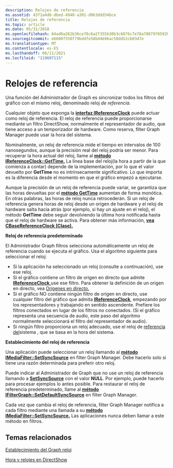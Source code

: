 ```yaml
---
description: Relojes de referencia
ms.assetid: 43f1a4d6-dbed-4940-a301-d863ddd34bce
title: Relojes de referencia
ms.topic: article
ms.date: 05/31/2018
ms.openlocfilehash: 64ad0a262b36ce78c6a2f355b30b3c6876c7e78a7807970592b6f15287c0e2c8
ms.sourcegitcommit: e6600f550f79bddfe58bd4696ac50dd52cb03d7e
ms.translationtype: MT
ms.contentlocale: es-ES
ms.lasthandoff: 08/11/2021
ms.locfileid: "119697115"
---
```

# <a name="reference-clocks"></a>Relojes de referencia

Una función del Administrador de Graph es sincronizar todos los filtros del gráfico con el mismo reloj, denominado reloj *de referencia*.

Cualquier objeto que exponga la [**interfaz IReferenceClock**](/windows/desktop/api/Strmif/nn-strmif-ireferenceclock) puede actuar como reloj de referencia. El reloj de referencia puede proporcionarse mediante un filtro DirectShow, normalmente el representador de audio, que tiene acceso a un temporizador de hardware. Como reserva, filter Graph Manager puede usar la hora del sistema.

Nominalmente, un reloj de referencia mide el tiempo en intervalos de 100 nanosegundos, aunque la precisión real del reloj podría ser menor. Para recuperar la hora actual del reloj, llame al [**método IReferenceClock::GetTime.**](/windows/desktop/api/Strmif/nf-strmif-ireferenceclock-gettime) La línea base del reloj(la hora a partir de la que comienza a contar) depende de la implementación, por lo que el valor devuelto por **GetTime** no es intrínsecamente significativo. Lo que importa es la diferencia desde el momento en que el gráfico empezó a ejecutarse.

Aunque la precisión de un reloj de referencia puede variar, se garantiza que las horas devueltas por el [**método GetTime**](/windows/desktop/api/Strmif/nf-strmif-ireferenceclock-gettime) aumentan de forma monótica. En otras palabras, las horas de reloj nunca retrocederán. Si un reloj de referencia genera horas de reloj desde un origen de hardware y el reloj de hardware salta hacia atrás (por ejemplo, si hay un ajuste en el reloj), el método **GetTime** debe seguir devolviendo la última hora notificada hasta que el reloj de hardware se activa. Para obtener más información, [**vea CBaseReferenceClock (Clase).**](cbasereferenceclock.md)

**Reloj de referencia predeterminado**

El Administrador Graph filtros selecciona automáticamente un reloj de referencia cuando se ejecuta el gráfico. Usa el algoritmo siguiente para seleccionar el reloj:

-   Si la aplicación ha seleccionado un reloj (consulte a continuación), use ese reloj.
-   Si el gráfico contiene un filtro de origen en directo que admite [**IReferenceClock,**](/windows/desktop/api/Strmif/nn-strmif-ireferenceclock)use ese filtro. Para obtener la definición de un origen en directo, vea [Orígenes en directo.](live-sources.md)
-   Si el gráfico NO contiene ningún filtro de origen en directo, use cualquier filtro del gráfico que admita [**IReferenceClock**](/windows/desktop/api/Strmif/nn-strmif-ireferenceclock), empezando por los representadores y trabajando en sentido ascendente. Prefiere los filtros conectados en lugar de los filtros no conectados. (Si el gráfico representa una secuencia de audio, este paso del algoritmo normalmente seleccionará el filtro del representador de audio).
-   Si ningún filtro proporciona un reloj adecuado, use el reloj de [referencia del](system-reference-clock.md)sistema , que se basa en la hora del sistema.

**Establecimiento del reloj de referencia**

Una aplicación puede seleccionar un reloj llamando al [**método IMediaFilter::SetSyncSource**](/windows/desktop/api/Strmif/nf-strmif-imediafilter-setsyncsource) en filter Graph Manager. Debe hacerlo solo si tiene una razón determinada para preferir otro reloj.

Puede indicar al Administrador de Graph que no use un reloj de referencia llamando a [**SetSyncSource**](/windows/desktop/api/Strmif/nf-strmif-imediafilter-setsyncsource) con el valor **NULL**. Por ejemplo, puede hacerlo para procesar ejemplos lo antes posible. Para restaurar el reloj de referencia predeterminado, llame al [**método IFilterGraph::SetDefaultSyncSource**](/windows/desktop/api/Strmif/nf-strmif-ifiltergraph-setdefaultsyncsource) en filter Graph Manager.

Cada vez que cambia el reloj de referencia, filter Graph Manager notifica a cada filtro mediante una llamada a su [**método IMediaFilter::SetSyncSource.**](/windows/desktop/api/Strmif/nf-strmif-imediafilter-setsyncsource) Las aplicaciones nunca deben llamar a este método en filtros.

## <a name="related-topics"></a>Temas relacionados

<dl> <dt>

[Establecimiento del Graph reloj](setting-the-graph-clock.md)
</dt> <dt>

[Hora y relojes en DirectShow](time-and-clocks-in-directshow.md)
</dt> </dl>

 

 



